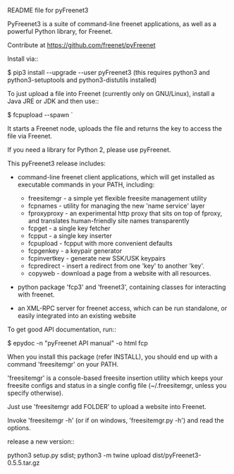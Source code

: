 README file for pyFreenet3

PyFreenet3 is a suite of command-line freenet applications, as well as a
powerful Python library, for Freenet.

Contribute at https://github.com/freenet/pyFreenet


Install via::

  $ pip3 install --upgrade --user pyFreenet3
  (this requires python3 and python3-setuptools and python3-distutils installed)

To just upload a file into Freenet (currently only on GNU/Linux), install a Java JRE or JDK and then use::

  $ fcpupload --spawn <file>`

It starts a Freenet node, uploads the file and returns the key to access the file via Freenet.


If you need a library for Python 2, please use pyFreenet.


This pyFreenet3 release includes:

 - command-line freenet client applications, which will get installed as
   executable commands in your PATH, including:

     - freesitemgr - a simple yet flexible freesite management utility
     - fcpnames - utility for managing the new 'name service' layer
     - fproxyproxy - an experimental http proxy that sits on top of
       fproxy, and translates human-friendly site names transparently
     - fcpget - a single key fetcher
     - fcpput - a single key inserter
     - fcpupload - fcpput with more convenient defaults
     - fcpgenkey - a keypair generator
     - fcpinvertkey - generate new SSK/USK keypairs
     - fcpredirect - insert a redirect from one 'key' to another 'key'.
     - copyweb - download a page from a website with all resources.

 - python package 'fcp3' and 'freenet3', containing classes for interacting with freenet.

 - an XML-RPC server for freenet access, which can be run standalone, or
   easily integrated into an existing website

To get good API documentation, run::

  $ epydoc -n "pyFreenet API manual" -o html fcp

When you install this package (refer INSTALL), you should 
end up with a command 'freesitemgr' on your PATH.

'freesitemgr' is a console-based freesite insertion utility
which keeps your freesite configs and status in a single
config file (~/.freesitemgr, unless you specify otherwise).

Just use 'freesitemgr add FOLDER' to upload a website into Freenet.

Invoke 'freesitemgr -h' (or if on windows, 'freesitemgr.py -h')
and read the options.

release a new version::

  python3 setup.py sdist; python3 -m twine upload dist/pyFreenet3-0.5.5.tar.gz 
